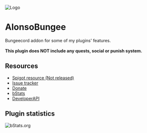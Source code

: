 ![Logo](https://i.imgur.com/jxFhLpU.png)

# AlonsoBungee
Bungeecord addon for some of my plugins' features.\
\
**This plugin does NOT include any quests, social or punish system.**
## Resources
- [Spigot resource (Not released)](https://github.com/AlonsoAliaga/AlonsoBungee/)
- [Issue tracker](https://github.com/AlonsoAliaga/AlonsoBungee/issues)
- [Donate](https://paypal.me/AlonsoAliaga)
- [bStats](https://bstats.org/plugin/bungeecord/AlonsoBungee)
- [DeveloperAPI](https://github.com/AlonsoAliaga/AlonsoBungee/wiki/AlonsoBungeeAPI)

## Plugin statistics
![bStats.org](https://bstats.org/signatures/bungeecord/AlonsoBungee.svg)
